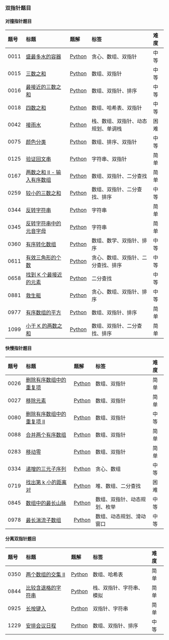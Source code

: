 ### 双指针题目

#### 对撞指针题目

| 题号 | 标题                                                                                         | 题解                                                                                                                                                                                    | 标签                               | 难度 |
| :--- | :------------------------------------------------------------------------------------------- | :-------------------------------------------------------------------------------------------------------------------------------------------------------------------------------------- | :--------------------------------- | :--- |
| 0011 | [盛最多水的容器](https://leetcode.cn/problems/container-with-most-water/)                    | [Python](https://github.com/itcharge/LeetCode-Py/blob/main/Solutions/0011.%20%E7%9B%9B%E6%9C%80%E5%A4%9A%E6%B0%B4%E7%9A%84%E5%AE%B9%E5%99%A8.md)                                        | 贪心、数组、双指针                 | 中等 |
| 0015 | [三数之和](https://leetcode.cn/problems/3sum/)                                               | [Python](https://github.com/itcharge/LeetCode-Py/blob/main/Solutions/0015.%20%E4%B8%89%E6%95%B0%E4%B9%8B%E5%92%8C.md)                                                                   | 数组、双指针                       | 中等 |
| 0016 | [最接近的三数之和](https://leetcode.cn/problems/3sum-closest/)                               | [Python](https://github.com/itcharge/LeetCode-Py/blob/main/Solutions/0016.%20%E6%9C%80%E6%8E%A5%E8%BF%91%E7%9A%84%E4%B8%89%E6%95%B0%E4%B9%8B%E5%92%8C.md)                               | 数组、双指针、排序                 | 中等 |
| 0018 | [四数之和](https://leetcode.cn/problems/4sum/)                                               | [Python](https://github.com/itcharge/LeetCode-Py/blob/main/Solutions/0018.%20%E5%9B%9B%E6%95%B0%E4%B9%8B%E5%92%8C.md)                                                                   | 数组、哈希表、双指针               | 中等 |
| 0042 | [接雨水](https://leetcode.cn/problems/trapping-rain-water/)                                  | [Python](https://github.com/itcharge/LeetCode-Py/blob/main/Solutions/0042.%20%E6%8E%A5%E9%9B%A8%E6%B0%B4.md)                                                                            | 栈、数组、双指针、动态规划、单调栈 | 困难 |
| 0075 | [颜色分类](https://leetcode.cn/problems/sort-colors/)                                        | [Python](https://github.com/itcharge/LeetCode-Py/blob/main/Solutions/0075.%20%E9%A2%9C%E8%89%B2%E5%88%86%E7%B1%BB.md)                                                                   | 数组、排序、双指针                 | 中等 |
| 0125 | [验证回文串](https://leetcode.cn/problems/valid-palindrome/)                                 | [Python](https://github.com/itcharge/LeetCode-Py/blob/main/Solutions/0125.%20%E9%AA%8C%E8%AF%81%E5%9B%9E%E6%96%87%E4%B8%B2.md)                                                          | 字符串、双指针                     | 简单 |
| 0167 | [两数之和 II - 输入有序数组](https://leetcode.cn/problems/two-sum-ii-input-array-is-sorted/) | [Python](https://github.com/itcharge/LeetCode-Py/blob/main/Solutions/0167.%20%E4%B8%A4%E6%95%B0%E4%B9%8B%E5%92%8C%20II%20-%20%E8%BE%93%E5%85%A5%E6%9C%89%E5%BA%8F%E6%95%B0%E7%BB%84.md) | 数组、双指针、二分查找             | 简单 |
| 0259 | [较小的三数之和](https://leetcode.cn/problems/3sum-smaller/)                                 | [Python](https://github.com/itcharge/LeetCode-Py/blob/main/Solutions/0259.%20%E8%BE%83%E5%B0%8F%E7%9A%84%E4%B8%89%E6%95%B0%E4%B9%8B%E5%92%8C.md)                                        | 数组、双指针、二分查找、排序       | 中等 |
| 0344 | [反转字符串](https://leetcode.cn/problems/reverse-string/)                                   | [Python](https://github.com/itcharge/LeetCode-Py/blob/main/Solutions/0344.%20%E5%8F%8D%E8%BD%AC%E5%AD%97%E7%AC%A6%E4%B8%B2.md)                                                          | 字符串                             | 简单 |
| 0345 | [反转字符串中的元音字母](https://leetcode.cn/problems/reverse-vowels-of-a-string/)           | [Python](https://github.com/itcharge/LeetCode-Py/blob/main/Solutions/0345.%20%E5%8F%8D%E8%BD%AC%E5%AD%97%E7%AC%A6%E4%B8%B2%E4%B8%AD%E7%9A%84%E5%85%83%E9%9F%B3%E5%AD%97%E6%AF%8D.md)    | 字符串                             | 简单 |
| 0360 | [有序转化数组](https://leetcode.cn/problems/sort-transformed-array/)                         | [Python](https://github.com/itcharge/LeetCode-Py/blob/main/Solutions/0360.%20%E6%9C%89%E5%BA%8F%E8%BD%AC%E5%8C%96%E6%95%B0%E7%BB%84.md)                                                 | 数组、数学、双指针、排序           | 中等 |
| 0611 | [有效三角形的个数](https://leetcode.cn/problems/valid-triangle-number/)                      | [Python](https://github.com/itcharge/LeetCode-Py/blob/main/Solutions/0611.%20%E6%9C%89%E6%95%88%E4%B8%89%E8%A7%92%E5%BD%A2%E7%9A%84%E4%B8%AA%E6%95%B0.md)                               | 贪心、数组、双指针、二分查找、排序 | 中等 |
| 0658 | [找到 K 个最接近的元素](https://leetcode.cn/problems/find-k-closest-elements/)               | [Python](https://github.com/itcharge/LeetCode-Py/blob/main/Solutions/0658.%20%E6%89%BE%E5%88%B0%20K%20%E4%B8%AA%E6%9C%80%E6%8E%A5%E8%BF%91%E7%9A%84%E5%85%83%E7%B4%A0.md)               | 二分查找                           | 中等 |
| 0881 | [救生艇](https://leetcode.cn/problems/boats-to-save-people/)                                 | [Python](https://github.com/itcharge/LeetCode-Py/blob/main/Solutions/0881.%20%E6%95%91%E7%94%9F%E8%89%87.md)                                                                            | 贪心、数组、双指针、排序           | 中等 |
| 0977 | [有序数组的平方](https://leetcode.cn/problems/squares-of-a-sorted-array/)                    | [Python](https://github.com/itcharge/LeetCode-Py/blob/main/Solutions/0977.%20%E6%9C%89%E5%BA%8F%E6%95%B0%E7%BB%84%E7%9A%84%E5%B9%B3%E6%96%B9.md)                                        | 数组、双指针、排序                 | 简单 |
| 1099 | [小于 K 的两数之和](https://leetcode.cn/problems/two-sum-less-than-k/)                       | [Python](https://github.com/itcharge/LeetCode-Py/blob/main/Solutions/1099.%20%E5%B0%8F%E4%BA%8E%20K%20%E7%9A%84%E4%B8%A4%E6%95%B0%E4%B9%8B%E5%92%8C.md)                                 | 数组、双指针、二分查找、排序       | 简单 |

#### 快慢指针题目

| 题号 | 标题                                                                                              | 题解                                                                                                                                                                                      | 标签                         | 难度 |
| :--- | :------------------------------------------------------------------------------------------------ | :---------------------------------------------------------------------------------------------------------------------------------------------------------------------------------------- | :--------------------------- | :--- |
| 0026 | [删除有序数组中的重复项](https://leetcode.cn/problems/remove-duplicates-from-sorted-array/)       | [Python](https://github.com/itcharge/LeetCode-Py/blob/main/Solutions/0026.%20%E5%88%A0%E9%99%A4%E6%9C%89%E5%BA%8F%E6%95%B0%E7%BB%84%E4%B8%AD%E7%9A%84%E9%87%8D%E5%A4%8D%E9%A1%B9.md)      | 数组、双指针                 | 简单 |
| 0027 | [移除元素](https://leetcode.cn/problems/remove-element/)                                          | [Python](https://github.com/itcharge/LeetCode-Py/blob/main/Solutions/0027.%20%E7%A7%BB%E9%99%A4%E5%85%83%E7%B4%A0.md)                                                                     | 数组、双指针                 | 简单 |
| 0080 | [删除有序数组中的重复项 II](https://leetcode.cn/problems/remove-duplicates-from-sorted-array-ii/) | [Python](https://github.com/itcharge/LeetCode-Py/blob/main/Solutions/0080.%20%E5%88%A0%E9%99%A4%E6%9C%89%E5%BA%8F%E6%95%B0%E7%BB%84%E4%B8%AD%E7%9A%84%E9%87%8D%E5%A4%8D%E9%A1%B9%20II.md) | 数组、双指针                 | 中等 |
| 0088 | [合并两个有序数组](https://leetcode.cn/problems/merge-sorted-array/)                              | [Python](https://github.com/itcharge/LeetCode-Py/blob/main/Solutions/0088.%20%E5%90%88%E5%B9%B6%E4%B8%A4%E4%B8%AA%E6%9C%89%E5%BA%8F%E6%95%B0%E7%BB%84.md)                                 | 数组、双指针                 | 简单 |
| 0283 | [移动零](https://leetcode.cn/problems/move-zeroes/)                                               | [Python](https://github.com/itcharge/LeetCode-Py/blob/main/Solutions/0283.%20%E7%A7%BB%E5%8A%A8%E9%9B%B6.md)                                                                              | 数组、双指针                 | 简单 |
| 0334 | [递增的三元子序列](https://leetcode.cn/problems/increasing-triplet-subsequence/)                  | [Python](https://github.com/itcharge/LeetCode-Py/blob/main/Solutions/0334.%20%E9%80%92%E5%A2%9E%E7%9A%84%E4%B8%89%E5%85%83%E5%AD%90%E5%BA%8F%E5%88%97.md)                                 | 贪心、数组                   | 中等 |
| 0719 | [找出第 k 小的距离对](https://leetcode.cn/problems/find-k-th-smallest-pair-distance/)             | [Python](https://github.com/itcharge/LeetCode-Py/blob/main/Solutions/0719.%20%E6%89%BE%E5%87%BA%E7%AC%AC%20k%20%E5%B0%8F%E7%9A%84%E8%B7%9D%E7%A6%BB%E5%AF%B9.md)                          | 堆、数组、二分查找           | 困难 |
| 0845 | [数组中的最长山脉](https://leetcode.cn/problems/longest-mountain-in-array/)                       | [Python](https://github.com/itcharge/LeetCode-Py/blob/main/Solutions/0845.%20%E6%95%B0%E7%BB%84%E4%B8%AD%E7%9A%84%E6%9C%80%E9%95%BF%E5%B1%B1%E8%84%89.md)                                 | 数组、双指针、动态规划、枚举 | 中等 |
| 0978 | [最长湍流子数组](https://leetcode.cn/problems/longest-turbulent-subarray/)                        | [Python](https://github.com/itcharge/LeetCode-Py/blob/main/Solutions/0978.%20%E6%9C%80%E9%95%BF%E6%B9%8D%E6%B5%81%E5%AD%90%E6%95%B0%E7%BB%84.md)                                          | 数组、动态规划、滑动窗口     | 中等 |

#### 分离双指针题目

| 题号 | 标题                                                                             | 题解                                                                                                                                                               | 标签                     | 难度 |
| :--- | :------------------------------------------------------------------------------- | :----------------------------------------------------------------------------------------------------------------------------------------------------------------- | :----------------------- | :--- |
| 0350 | [两个数组的交集 II](https://leetcode.cn/problems/intersection-of-two-arrays-ii/) | [Python](https://github.com/itcharge/LeetCode-Py/blob/main/Solutions/0350.%20%E4%B8%A4%E4%B8%AA%E6%95%B0%E7%BB%84%E7%9A%84%E4%BA%A4%E9%9B%86%20II.md)              | 数组、哈希表             | 简单 |
| 0844 | [比较含退格的字符串](https://leetcode.cn/problems/backspace-string-compare/)     | [Python](https://github.com/itcharge/LeetCode-Py/blob/main/Solutions/0844.%20%E6%AF%94%E8%BE%83%E5%90%AB%E9%80%80%E6%A0%BC%E7%9A%84%E5%AD%97%E7%AC%A6%E4%B8%B2.md) | 栈、双指针、字符串、模拟 | 简单 |
| 0925 | [长按键入](https://leetcode.cn/problems/long-pressed-name/)                      | [Python](https://github.com/itcharge/LeetCode-Py/blob/main/Solutions/0925.%20%E9%95%BF%E6%8C%89%E9%94%AE%E5%85%A5.md)                                              | 双指针、字符串           | 简单 |
| 1229 | [安排会议日程](https://leetcode.cn/problems/meeting-scheduler/)                  | [Python](https://github.com/itcharge/LeetCode-Py/blob/main/Solutions/1229.%20%E5%AE%89%E6%8E%92%E4%BC%9A%E8%AE%AE%E6%97%A5%E7%A8%8B.md)                            | 数组、双指针、排序       | 中等 |

